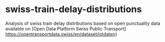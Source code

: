 # swiss-train-delay-distributions
Analysis of swiss train delay distributions based on open punctuality data available on [Open Data Platform Swiss Public Transport] https://opentransportdata.swiss/en/dataset/istdaten)
